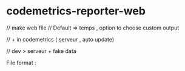 # codemetrics-reporter-web

// make web file
// Default => temps , option to choose custom output

// + in codemetrics ( serveur , auto update)

// dev > serveur + fake data


File format :



